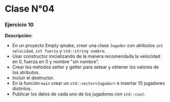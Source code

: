 # Clase N°04

### Ejercicio 10
**Descripción:**
- En un proyecto Empty qmake, crear una clase `Jugador` con atributos `int velocidad`, `int fuerza` y `std::string nombre`.
- Usar constructor inicializando de la manera recomendada la velocidad en 0, fuerza en 0 y nombre "sin nombre".
- Crear los métodos setter y getter para setear y obtener los valores de los atributos.
- Incluir el destructor.
- En la función `main` crear un `std::vector<Jugador>` e insertar 10 jugadores distintos.
- Publicar los datos de cada uno de los jugadores con `std::cout`.